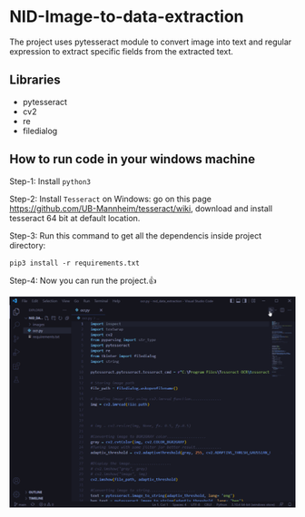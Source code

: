 # NID-Image-to-data-extraction
The project uses pytesseract module to convert image into text and regular expression to extract specific fields from the extracted text.

## Libraries
- pytesseract
- cv2
- re
- filedialog

## How to run code in your windows machine

Step-1: Install `python3` 

Step-2: Install `Tesseract` on Windows:
        go on this page https://github.com/UB-Mannheim/tesseract/wiki, download and install tesseract 64 bit at default location.
        
Step-3: Run this command to get all the dependencis inside project directory:
```
pip3 install -r requirements.txt
```
Step-4: Now you can run the project.:+1:


![Farmers Market Finder Demo](demo/run.gif)
